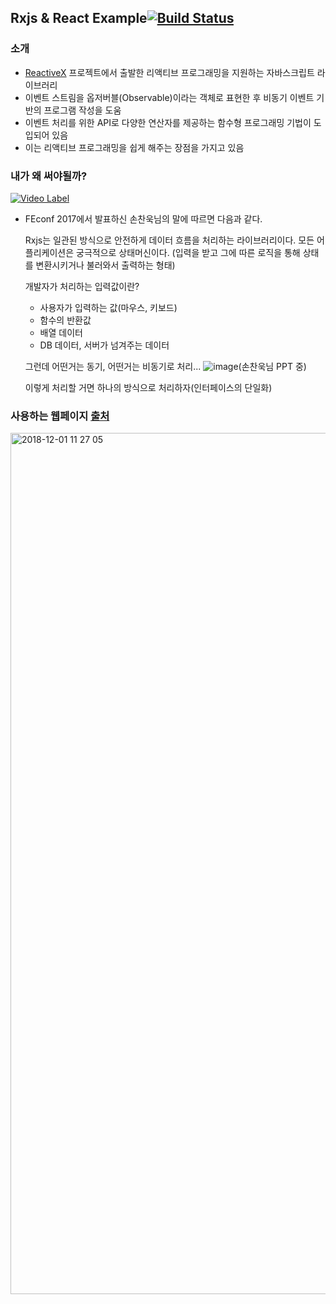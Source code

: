 ## Rxjs & React Example[![Build Status](https://travis-ci.com/SayBGM/RxJS-example.svg?branch=master)](https://travis-ci.com/SayBGM/RxJS-example)
  ### 소개
 - [ReactiveX](http://reactivex.io/) 프로젝트에서 출발한 리액티브 프로그래밍을 지원하는 자바스크립트 라이브러리
 - 이벤트 스트림을 옵저버블(Observable)이라는 객체로 표현한 후 비동기 이벤트 기반의 프로그램 작성을 도움
 - 이벤트 처리를 위한 API로 다양한 연산자를 제공하는 함수형 프로그래밍 기법이 도입되어 있음
 - 이는 리액티브 프로그래밍을 쉽게 해주는 장점을 가지고 있음

### 내가 왜 써야될까?
[![Video Label](http://img.youtube.com/vi/2f09-veX4HA/0.jpg)](https://youtu.be/2f09-veX4HA)
- FEconf 2017에서 발표하신 손찬욱님의 말에 따르면 다음과 같다.

  Rxjs는 일관된 방식으로 안전하게 데이터 흐름을 처리하는 라이브러리이다.
  모든 어플리케이션은 궁극적으로 상태머신이다.
  (입력을 받고 그에 따른 로직을 통해 상태를   변환시키거나 불러와서 출력하는 형태)

  개발자가 처리하는 입력값이란?
   - 사용자가 입력하는 값(마우스, 키보드)
   - 함수의 반환값
   - 배열 데이터
   - DB 데이터, 서버가 넘겨주는 데이터

  그런데 어떤거는 동기, 어떤거는 비동기로 처리... 
  ![image](https://user-images.githubusercontent.com/28648915/49361570-bc4cd980-f71f-11e8-8900-1421a711d71d.png)(손찬욱님 PPT 중)
  
  이렇게 처리할 거면 하나의 방식으로 처리하자(인터페이스의 단일화)

 ### 사용하는 웹페이지 [출처](https://www.wappalyzer.com/technologies/rxjs)
 <img width="1378" alt="2018-12-01 11 27 05" src="https://user-images.githubusercontent.com/28648915/49329345-a4127880-f5c0-11e8-97d2-d14461decbf5.png">